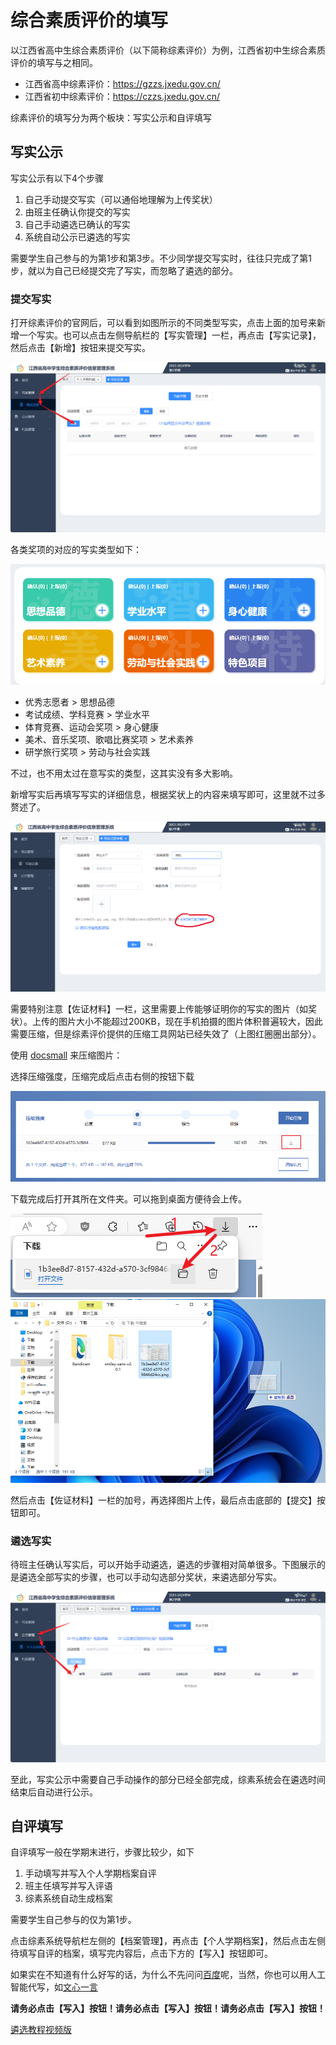 # 综合素质评价的填写

以江西省高中生综合素质评价（以下简称综素评价）为例，江西省初中生综合素质评价的填写与之相同。

- 江西省高中综素评价：https://gzzs.jxedu.gov.cn/
- 江西省初中综素评价：https://czzs.jxedu.gov.cn/

综素评价的填写分为两个板块：写实公示和自评填写

## 写实公示

写实公示有以下4个步骤

1. 自己手动提交写实（可以通俗地理解为上传奖状）
2. 由班主任确认你提交的写实
3. 自己手动遴选已确认的写实
4. 系统自动公示已遴选的写实

需要学生自己参与的为第1步和第3步。不少同学提交写实时，往往只完成了第1步，就以为自己已经提交完了写实，而忽略了遴选的部分。

### 提交写实

打开综素评价的官网后，可以看到如图所示的不同类型写实，点击上面的加号来新增一个写实。也可以点击左侧导航栏的【写实管理】一栏，再点击【写实记录】，然后点击【新增】按钮来提交写实。

![新增写实](新增写实.png)

各类奖项的对应的写实类型如下：

![不同类型的写实](不同类型的写实.png)

- 优秀志愿者 > 思想品德
- 考试成绩、学科竞赛 > 学业水平
- 体育竞赛、运动会奖项 > 身心健康
- 美术、音乐奖项、歌唱比赛奖项 ️> 艺术素养
- 研学旅行奖项 ️> 劳动与社会实践

不过，也不用太过在意写实的类型，这其实没有多大影响。

新增写实后再填写写实的详细信息，根据奖状上的内容来填写即可，这里就不过多赘述了。

![填写详细信息](填写详细信息.png)

需要特别注意【佐证材料】一栏，这里需要上传能够证明你的写实的图片（如奖状）。上传的图片大小不能超过200KB，现在手机拍摄的图片体积普遍较大，因此需要压缩，但是综素评价提供的压缩工具网站已经失效了（上图红圈圈出部分）。

使用 [docsmall](https://docsmall.com/image-compress) 来压缩图片：

选择压缩强度，压缩完成后点击右侧的按钮下载

![图片压缩](图片压缩.png)

下载完成后打开其所在文件夹。可以拖到桌面方便待会上传。

![提取图片](提取图片.png)
![放置图片](放置图片.png)

然后点击【佐证材料】一栏的加号，再选择图片上传，最后点击底部的【提交】按钮即可。

### 遴选写实

待班主任确认写实后，可以开始手动遴选，遴选的步骤相对简单很多。下图展示的是遴选全部写实的步骤，也可以手动勾选部分奖状，来遴选部分写实。

![提交遴选](提交遴选.png)

至此，写实公示中需要自己手动操作的部分已经全部完成，综素系统会在遴选时间结束后自动进行公示。

## 自评填写

自评填写一般在学期末进行，步骤比较少，如下

1. 手动填写并写入个人学期档案自评
2. 班主任填写并写入评语
3. 综素系统自动生成档案

需要学生自己参与的仅为第1步。

点击综素系统导航栏左侧的【档案管理】，再点击【个人学期档案】，然后点击左侧待填写自评的档案，填写完内容后，点击下方的【写入】按钮即可。

如果实在不知道有什么好写的话，为什么不先问问[百度](https://www.baidu.com)呢，当然，你也可以用人工智能代写，如[文心一言](https://yiyan.baidu.com/welcome)

**请务必点击【写入】按钮！请务必点击【写入】按钮！请务必点击【写入】按钮！**

[遴选教程视频版](https://www.douyin.com/video/7096417275376373000)